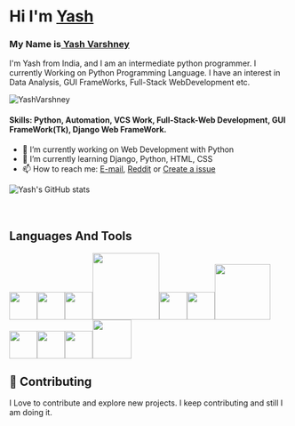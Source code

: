 <h1>Hi I'm <a href="https://yashvarshney.herokuapp.com/">Yash</a></h1>

<h3>My Name is<a href="https://yashvarshney.herokuapp.com/"> Yash Varshney</a></h3>

I'm Yash from India, and I am an intermediate python programmer. I currently Working on Python Programming Language. I have an interest in Data Analysis, GUI FrameWorks, Full-Stack WebDevelopment etc.

<img src="https://komarev.com/ghpvc/?username=Yash-Programmer&label=Profile%20views" alt="YashVarshney" />


#### Skills: Python, Automation, VCS Work, Full-Stack-Web Development, GUI FrameWork(Tk), Django Web FrameWork.

- 🔭 I’m currently working on Web Development with Python
- 🌱 I’m currently learning Django, Python, HTML, CSS 
- 📫 How to reach me: <a href="mailto:yash.gurukul12@gmail.com">E-mail</a>, <a href="https://www.reddit.com/user/Yash_Varshney">Reddit</a> or <a href="https://github.com/Yash-Programmer/Yash-Programmer/issues/new">Create a issue</a>

![Yash's GitHub stats](https://github-readme-stats.vercel.app/api?username=yash-programmer&show_icons=true&theme=dark&count-private=true)
<br>
<br><br>

<h2>Languages And Tools</h2>

<p><img src="https://cdn.pixabay.com/photo/2017/08/05/11/16/logo-2582748_1280.png" width="50"><img src="https://cdn.pixabay.com/photo/2017/08/05/11/16/logo-2582747_1280.png" width="50"><img src="https://cdn.iconscout.com/icon/free/png-256/javascript-2752148-2284965.png" width="50"><img src="https://www.python.org/static/community_logos/python-logo-inkscape.svg" width="120"><img src="https://3.bp.blogspot.com/-xhNpNJJyQhk/XIe4GY78RQI/AAAAAAAAItc/ouueFUj2Hqo5dntmnKqEaBJR4KQ4Q2K3ACK4BGAYYCw/s1600/logo%2Bgit%2Bicon.png" width="50"><img src="http://pngimg.com/uploads/github/github_PNG40.png" width="50"><img src="https://twilio-cms-prod.s3.amazonaws.com/original_images/django-dark.png" width="100"><img src="https://upload.wikimedia.org/wikipedia/commons/thumb/9/9a/Visual_Studio_Code_1.35_icon.svg/1200px-Visual_Studio_Code_1.35_icon.svg.png" width="50"><img src="https://upload.wikimedia.org/wikipedia/commons/thumb/3/38/Jupyter_logo.svg/1200px-Jupyter_logo.svg.png" width="50"><img src="https://resources.jetbrains.com/storage/products/pycharm/img/meta/pycharm_logo_300x300.png" width="50"><img src="https://www.tutorialandexample.com/wp-content/uploads/2020/02/Tkinter-%E2%80%93-Python.png" width="70"></p>

<h2>🤝 Contributing</h2>
<p>I Love to contribute and explore new projects. I keep contributing and still I am doing it.</p>

